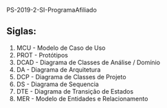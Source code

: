 PS-2019-2-SI-ProgramaAfiliado

<h2>Siglas:</h2>
<ol>
<li>MCU  - Modelo de Caso de Uso</li>
<li>PROT - Protótipos</li>
<li>DCAD - Diagrama de Classes de Análise / Domínio</li>
<li>DA   - Diagrama de Arquitetura</li>
<li>DCP  - Diagrama de Classes de Projeto</li>
<li>DS   - Diagrama de Sequencia</li>
<li>DTE  - Diagrama de Transição de Estados</li>
<li>MER  - Modelo de Entidades e Relacionamento</li>
</ol>